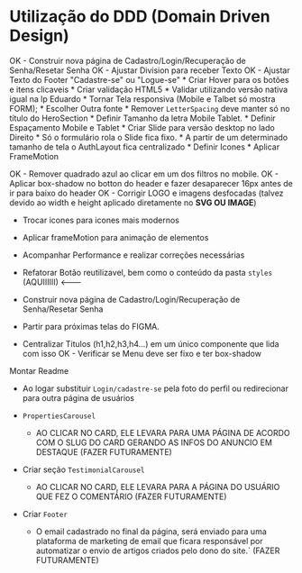 <!-- A FAZER -->
  # Utilização do DDD (Domain Driven Design)

  OK - Construir nova página de Cadastro/Login/Recuperação de Senha/Resetar Senha
    OK - Ajustar Division para receber Texto
    OK - Ajustar Texto do Footer "Cadastre-se" ou "Logue-se"
    * Criar Hover para os botões e itens clicaveis
    * Criar validação HTML5
    * Validar utilizando versão nativa igual na lp Eduardo
    * Tornar Tela responsiva (Mobile e Talbet só mostra FORM);
    * Escolher Outra fonte
    * Remover `LetterSpacing` deve manter só no título do HeroSection
    * Definir Tamanho da letra Mobile Tablet.
    * Definir Espaçamento Mobile e Tablet
    * Criar Slide para versão desktop no lado Direito
    * Só o formulário rola o Slide fica fixo.
    * A partir de um determinado tamanho de tela o AuthLayout fica centralizado
    * Definir Icones
    * Aplicar FrameMotion



  OK - Remover quadrado azul ao clicar em um dos filtros no mobile.
  OK - Aplicar box-shadow no botton do header e fazer desaparecer 16px antes de ir para baixo do header
  OK - Corrigir LOGO e imagens desfocadas (talvez devido ao width e height aplicado diretamente no **SVG OU IMAGE**) 


  * Trocar icones para icones mais modernos

  * Aplicar frameMotion para animação de elementos
  * Acompanhar Performance e realizar correções necessárias
  * Refatorar Botão reutilizavel, bem como o conteúdo da pasta `styles` (AQUIIIIII) <---

   * Construir nova página de Cadastro/Login/Recuperação de Senha/Resetar Senha

   * Partir para próximas telas do FIGMA.


  * Centralizar Titulos (h1,h2,h3,h4...) em um único componente que lida com isso
  OK - Verificar se Menu deve ser fixo e ter box-shadow
  
 
  






















  Montar Readme



  * Ao logar substituir `Login/cadastre-se` pela foto do perfil ou redirecionar para outra página de usuários

  * `PropertiesCarousel`
    - AO CLICAR NO CARD, ELE LEVARA PARA UMA PÁGINA DE ACORDO COM O SLUG DO CARD GERANDO AS INFOS DO ANUNCIO EM DESTAQUE (FAZER FUTURAMENTE)

  * Criar seção `TestimonialCarousel`
    - AO CLICAR NO CARD, ELE LEVARA PARA A PÁGINA DO USUÁRIO QUE FEZ O COMENTÁRIO (FAZER FUTURAMENTE)


  * Criar `Footer`
    - O email cadastrado no final da página, será enviado para uma plataforma de marketing de email que ficara responsável por automatizar o envio de artigos criados pelo dono do site.` (FAZER FUTURAMENTE)
